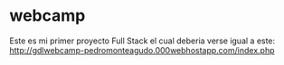 # webcamp
Este es mi primer proyecto Full Stack el cual deberia verse igual a este: http://gdlwebcamp-pedromonteagudo.000webhostapp.com/index.php
